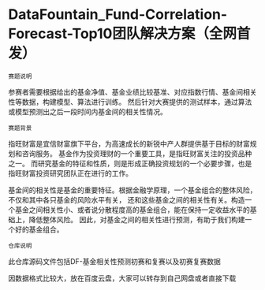 # DataFountain_Fund-Correlation-Forecast-Top10团队解决方案（全网首发）

`赛题说明`

参赛者需要根据给出的基金净值、基金业绩比较基准、对应指数行情、基金间相关性等数据，构建模型、算法进行训练。
然后针对大赛提供的测试样本，通过算法或模型预测出之后一段时间内基金间的相关性情况。


`赛题背景`

指旺财富是宜信财富旗下平台，为高速成长的新锐中产人群提供基于目标的财富规划和咨询服务。
基金作为投资理财的一个重要工具，是指旺财富关注的投资品种之一。
而研究基金的特征和性质，则是形成正确投资规划的一个必要步骤，也是指旺财富投资研究团队正在进行的工作。

基金间的相关性是基金的重要特征。根据金融学原理，一个基金组合的整体风险，不仅和其中各只基金的风险水平有关，
还和这些基金之间的相关性有关。构造一个基金之间相关性小、或者说分散程度高的基金组合，能在保持一定收益水平的基础上，降低整体风险。
因此，对基金之间的相关性进行预测，有助于我们构建一个好的基金组合。

`仓库说明`


此仓库源码文件包括DF-基金相关性预测初赛和复赛以及初赛复赛数据

因数据格式比较大，放在百度云盘，大家可以转存到自己网盘或者直接下载
